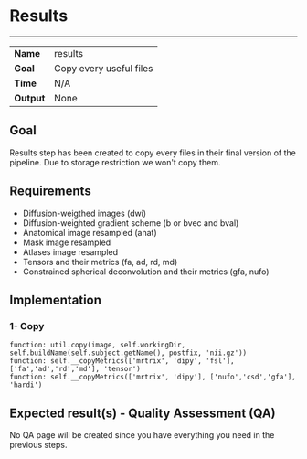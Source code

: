 # Results
---

|                |                                                       |
|----------------|-------------------------------------------------------|
|**Name**        | results                                    |
|**Goal**        | Copy every useful files                                    |
|**Time**        | N/A         |
|**Output**      | None                                     |

## Goal

Results step has been created to copy every files in their final version of the pipeline. Due to storage restriction we won't copy them.

## Requirements

- Diffusion-weigthed images (dwi) <br>
- Diffusion-weighted gradient scheme (b or bvec and bval) <br>
- Anatomical image resampled (anat)
- Mask image resampled
- Atlases image resampled
- Tensors and their metrics (fa, ad, rd, md)
- Constrained spherical deconvolution and their metrics (gfa, nufo)

## Implementation

### 1- Copy

```
function: util.copy(image, self.workingDir,  self.buildName(self.subject.getName(), postfix, 'nii.gz'))
function: self.__copyMetrics(['mrtrix', 'dipy', 'fsl'], ['fa','ad','rd','md'], 'tensor')
function: self.__copyMetrics(['mrtrix', 'dipy'], ['nufo','csd','gfa'], 'hardi')
```

## Expected result(s) - Quality Assessment (QA)

No QA page will be created since you have everything you need in the previous steps.


